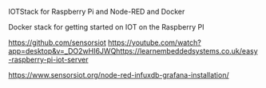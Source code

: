 IOTStack for Raspberry Pi and Node-RED and Docker

Docker stack for getting started on IOT on the Raspberry PI


https://github.com/sensorsiot
https://youtube.com/watch?app=desktop&v=_DO2wHI6JWQhttps://learnembeddedsystems.co.uk/easy-raspberry-pi-iot-server


https://www.sensorsiot.org/node-red-infuxdb-grafana-installation/